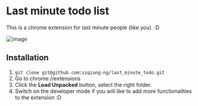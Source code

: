 # Last minute todo list 

This is a chrome extension for last minute people (like you). :D

![image](https://user-images.githubusercontent.com/65401005/148559438-2cb1c213-1ada-4561-8ae6-d1f1c57dfebb.png)

## Installation
1. `git clone git@github.com:siqiang-ng/last_minute_todo.git`
1. Go to chrome://extensions
2. Click the **Load Unpacked** button, select the right folder. 
3. Switch on the developer mode if you will like to add more functionalities to the extension :D
